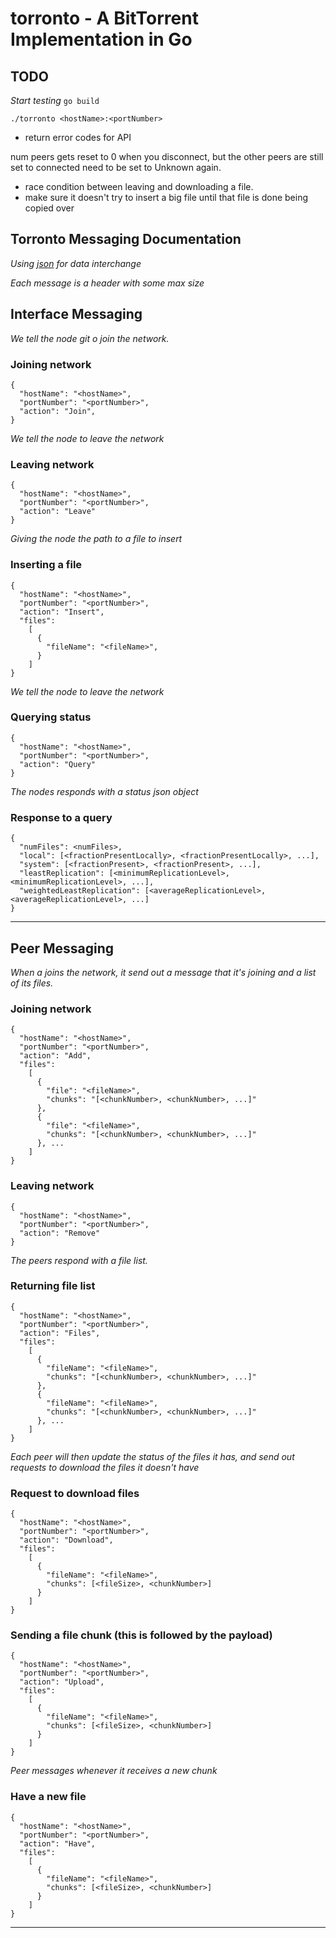 torronto - A BitTorrent Implementation in Go
============================================
## TODO

_Start testing_
`go build`

`./torronto <hostName>:<portNumber>`

* return error codes for API

num peers gets reset to 0 when you disconnect, but the other peers are still set to connected
need to be set to Unknown again.

* race condition between leaving and downloading a file.
* make sure it doesn't try to insert a big file until that file is done being copied over

## Torronto Messaging Documentation

_Using [json](www.json.org) for data interchange_

_Each message is a header with some max size_

## Interface Messaging
_We tell the node git o join the network._
### Joining network
```
{
  "hostName": "<hostName>",
  "portNumber": "<portNumber>",
  "action": "Join",
}
```

_We tell the node to leave the network_
### Leaving network
```
{
  "hostName": "<hostName>",
  "portNumber": "<portNumber>",
  "action": "Leave"
}
```

_Giving the node the path to a file to insert_
### Inserting a file
```
{
  "hostName": "<hostName>",
  "portNumber": "<portNumber>",
  "action": "Insert",
  "files":
    [
      {
        "fileName": "<fileName>",
      }
    ]
}
```

_We tell the node to leave the network_
### Querying status
```
{
  "hostName": "<hostName>",
  "portNumber": "<portNumber>",
  "action": "Query"
}
```

_The nodes responds with a status json object_
### Response to a query
```
{
  "numFiles": <numFiles>,
  "local": [<fractionPresentLocally>, <fractionPresentLocally>, ...],
  "system": [<fractionPresent>, <fractionPresent>, ...],
  "leastReplication": [<minimumReplicationLevel>, <minimumReplicationLevel>, ...],
  "weightedLeastReplication": [<averageReplicationLevel>, <averageReplicationLevel>, ...]
}
```

* * *
## Peer Messaging

_When a joins the network, it send out a message that it's joining and a list of its files._
### Joining network
```
{
  "hostName": "<hostName>",
  "portNumber": "<portNumber>",
  "action": "Add",
  "files":
    [
      {
        "file": "<fileName>",
        "chunks": "[<chunkNumber>, <chunkNumber>, ...]"
      },
      {
        "file": "<fileName>",
        "chunks": "[<chunkNumber>, <chunkNumber>, ...]"
      }, ...
    ]
}
```

### Leaving network
```
{
  "hostName": "<hostName>",
  "portNumber": "<portNumber>",
  "action": "Remove"
}
```

 _The peers respond with a file list._

### Returning file list
```
{
  "hostName": "<hostName>",
  "portNumber": "<portNumber>",
  "action": "Files",
  "files":
    [
      {
        "fileName": "<fileName>",
        "chunks": "[<chunkNumber>, <chunkNumber>, ...]"
      },
      {
        "fileName": "<fileName>",
        "chunks": "[<chunkNumber>, <chunkNumber>, ...]"
      }, ...
    ]
}
```

_Each peer will then update the status of the files it has, and send out requests to download the files it doesn't have_
### Request to download files
```
{
  "hostName": "<hostName>",
  "portNumber": "<portNumber>",
  "action": "Download",
  "files":
    [
      {
        "fileName": "<fileName>",
        "chunks": [<fileSize>, <chunkNumber>]
      }
    ]
}
```

### Sending a file chunk (this is followed by the payload)
```
{
  "hostName": "<hostName>",
  "portNumber": "<portNumber>",
  "action": "Upload",
  "files":
    [
      {
        "fileName": "<fileName>",
        "chunks": [<fileSize>, <chunkNumber>]
      }
    ]
}
```

 _Peer messages whenever it receives a new chunk_

### Have a new file
```
{
  "hostName": "<hostName>",
  "portNumber": "<portNumber>",
  "action": "Have",
  "files":
    [
      {
        "fileName": "<fileName>",
        "chunks": [<fileSize>, <chunkNumber>]
      }
    ]
}
```

* * *
